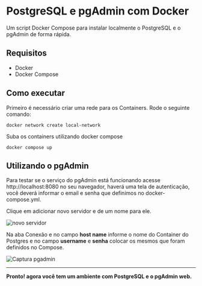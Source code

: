 # PostgreSQL e pgAdmin com Docker

Um script Docker Compose para instalar localmente o PostgreSQL e o pgAdmin de forma rápida.

## Requisitos
 - Docker
 - Docker Compose
## Como executar

Primeiro é necessário criar uma rede para os Containers. Rode o seguinte comando:
```
docker network create local-network
```
Suba os containers utilizando docker compose
```
docker compose up
```

## Utilizando o pgAdmin
Para testar se o serviço do pgAdmin está funcionando acesse http://localhost:8080 no seu navegador, haverá uma tela de autenticação, você deverá informar o email e senha que definimos no docker-compose.yml.

Clique em adicionar novo servidor e de um nome para ele.

![novo servidor](https://github.com/mattheusva/docker-postgres/assets/99608627/7ab0ed30-b04c-44a5-afca-b9ff749e87c7)
<br>

Na aba Conexão e no campo **host name** informe o nome do Container do Postgres e no campo **username** e **senha** colocar os mesmos que foram definidos no Compose.

![Captura pgadmin](https://github.com/mattheusva/docker-postgres/assets/99608627/057d4276-20f5-499b-a3a5-50eacb51c432)

---

**Pronto! agora você tem um ambiente com PostgreSQL e o pgAdmin web.**
